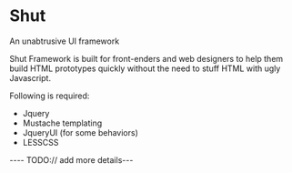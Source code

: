 # Shut
An unabtrusive UI framework

Shut Framework is built for front-enders and web designers to help them build HTML prototypes quickly without the need to stuff HTML with ugly Javascript.

Following is required:

- Jquery
- Mustache templating
- JqueryUI (for some behaviors)
- LESSCSS

---- TODO:// add more details---
